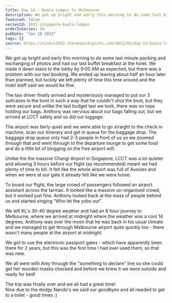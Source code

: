 ```yaml
---
title: Day 14 - Kuala Lumpur to Melbourne
description: We got up bright and early this morning to do some last minute packing and exchanging of photos and had our last buffet breakfast at the hot...
featured: false
seriesId: 2011-singapore-kuala-lumpur
orderInSeries: 14
pubDate: "Jan 10 2012"
tags: []
source: https://sinkul2012.stevenocchipinti.com/2012/01/day-14-kuala-lumpur-to-melbourne.html
---
```


We got up bright and early this morning to do some last minute packing and exchanging of photos and had our last buffet breakfast at the hotel. We made it down stairs to the lobby by 9:00 AM as expected, but there was a problem with our taxi booking. We ended up leaving about half an hour later than planned, but luckily we left plenty of time this time around and the hotel staff said we would be fine.

The taxi driver finally arrived and mysteriously managed to put our 3 suitcases in the boot in such a way that he couldn't shut the boot, but they were secure and unlike the last budget taxi we took, there was no rope holding our bags. Anthony was nervous about our bags falling out, but we arrived at LCCT safely and so did our luggage.

The airport was fairly quiet and we were able to go straight to the check in machine, scan our itinerary and get in queue for the baggage drop. The baggage drop queue only had 2-3 people in front of us so we zoomed through that and went through to the departure lounge to get some food and do a little bit of blogging on the free airport wifi.

Unlike the the massive Changi Airport in Singapore, LCCT was a lot quieter and allowing 3 hours before our flight (as recommended) meant we had plenty of time to kill. It felt like the whole airport was full of Aussies and when we were at our gate it already felt like we were home.

To board our flight, the large crowd of passengers followed an airport assistant across the tarmac. It looked like a massive un-organised crowd, but it worked just fine. Anthony looked back at the mass of people behind us and started singing "Who let the yobs out".

We left KL's 30-40 degree weather and had an 8 hour journey to Melbourne, where we arrived at midnight where the weather was a cool 14 degrees. Anthony was over the moon that he was back in his usual climate and we managed to get through Melbourne airport quite quickly too - there wasn't many people at the airport at midnight.

We got to use the electronic passport gates - which have apparently been there for 2 years, but this was the first time I had ever used them, so that was new.

We all went with Amy through the "something to declare" line so she could get her wooden masks checked and before we knew it we were outside and ready for bed!

The trip was finally over and we all had a great time!  
Now due to the dodgy Nando's we said our goodbyes and all needed to get to a toilet - good times :)
